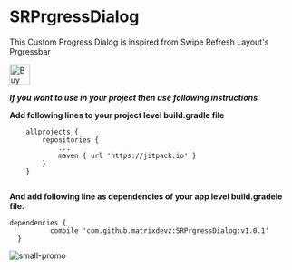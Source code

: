 # SRPrgressDialog
This Custom Progress Dialog is inspired from Swipe Refresh Layout's Prgressbar

<a href='https://ko-fi.com/A70429SK' target='_blank'><img height='36' style='border:0px;height:36px;' src='https://az743702.vo.msecnd.net/cdn/kofi2.png?v=0' border='0' alt='Buy Me a Coffee at ko-fi.com' /></a>

***If you want to use in your project then use following instructions***

**Add following lines to your project level build.gradle file**
```
	allprojects {
		repositories {
			...
			maven { url 'https://jitpack.io' }
		}
	}
  
  ```
  
  **And add following line as dependencies of your app level build.gradele file.**
  
  ```
  dependencies {
	        compile 'com.github.matrixdevz:SRPrgressDialog:v1.0.1'
	}
  
  ```


![small-promo](https://user-images.githubusercontent.com/4299123/27515827-87678894-59ca-11e7-9ea6-3969d1470a33.gif)
